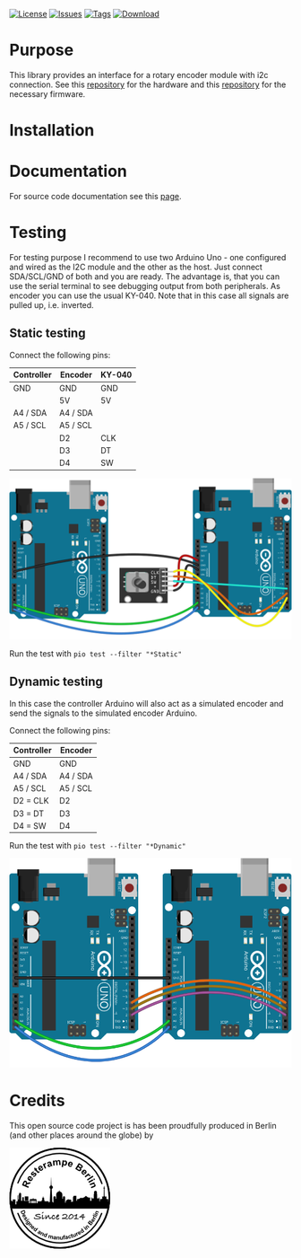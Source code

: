 [![License](https://img.shields.io/badge/License-CC%20BY--SA%204.0-lightgrey.svg)](https://creativecommons.org/licenses/by-sa/4.0/)
[![Issues](https://img.shields.io/github/issues/resterampeberlin/rr_Encoder-I2C)](https://github.com/resterampeberlin/rr_Encoder-i2c/issues)
[![Tags](https://img.shields.io/github/v/tag/resterampeberlin/rr_Encoder-I2C)](https://github.com/resterampeberlin/rr_Encoder-i2c/tags)
[![Download](https://img.shields.io/github/downloads/resterampeberlin/rr_Encoder-I2C/total)](https://github.com/resterampeberlin/rr_Encoder-I2C.git)

# Purpose

This library provides an interface for a rotary encoder module with i2c connection.
See this [repository](https://github.com/resterampeberlin/Encoder-Module) for the hardware and this [repository](https://github.com/resterampeberlin/rr_Encoder-i2c) for the necessary firmware.

# Installation

# Documentation

For source code documentation see this [page](https://resterampeberlin.github.io/rr_Encoder-i2c/).

# Testing

For testing purpose I recommend to use two Arduino Uno - one configured and wired as the I2C module
and the other as the host.
Just connect SDA/SCL/GND of both and you are ready.
The advantage is, that you can use the serial terminal to see debugging output from both peripherals. 
As encoder you can use the usual KY-040. 
Note that in this case all signals are pulled up, i.e. inverted.

## Static testing

Connect the following pins:

| Controller  | Encoder     | KY-040      |
| ----------- | ----------- | ----------- |
| GND         | GND         | GND         |
|             | 5V          | 5V          |
| A4 / SDA    | A4 / SDA    |             |
| A5 / SCL    | A5 / SCL    |             |
|             | D2          | CLK         |
|             | D3          | DT          |
|             | D4          | SW          |

![Sketch](img/EncoderStaticTest.svg)

Run the test with `pio test --filter "*Static"`

## Dynamic testing

In this case the controller Arduino will also act as a simulated encoder and send the signals to the simulated encoder Arduino.

Connect the following pins:

| Controller  | Encoder     | 
| ----------- | ----------- | 
| GND         | GND         | 
| A4 / SDA    | A4 / SDA    |  
| A5 / SCL    | A5 / SCL    | 
| D2 = CLK    | D2          | 
| D3 = DT     | D3          | 
| D4 = SW     | D4          | 

Run the test with `pio test --filter "*Dynamic"`


![Sketch](img/EncoderDynamicTest.svg)

# Credits

This open source code project is has been proudfully produced in Berlin (and other places around the globe) by

![Logo](img/Logo180x180.png)